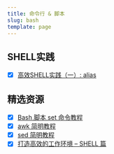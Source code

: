 ```yaml
---
title: 命令行 & 脚本
slug: bash
template: page
---
```


## SHELL实践

- [x] [高效SHELL实践（一）: alias](/effient-shell-in-practice-01/)

## 精选资源

- [x] <a href="http://www.ruanyifeng.com/blog/2017/11/bash-set.html"  target="_blank">Bash 脚本 set 命令教程</a>
- [x] <a href="https://coolshell.cn/articles/19219.html" target="_blank">awk 简明教程</a>
- [x] <a href="https://coolshell.cn/articles/9104.html" target="_blank">sed 简明教程</a>
- [x] <a href="https://coolshell.cn/articles/19219.html" target="_blank">打造高效的工作环境 – SHELL 篇</a>